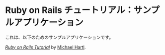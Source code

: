 # Ruby on Rails チュートリアル：サンプルアプリケーション

これは、以下のためのサンプルアプリケーションです。

[*Ruby on Rails Tutorial*](http://railstutorial.jp/)
by [Michael Hartl](http://michaelhartl.com/).